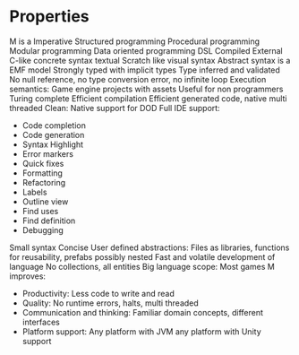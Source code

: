# Properties

M is a Imperative Structured programming Procedural programming Modular
programming Data oriented programming DSL Compiled External C-like concrete
syntax textual Scratch like visual syntax Abstract syntax is a EMF model
Strongly typed with implicit types Type inferred and validated No null
reference, no type conversion error, no infinite loop Execution semantics: Game
engine projects with assets Useful for non programmers Turing complete Efficient
compilation Efficient generated code, native multi threaded Clean: Native
support for DOD Full IDE support:

- Code completion
- Code generation
- Syntax Highlight
- Error markers
- Quick fixes
- Formatting
- Refactoring
- Labels
- Outline view
- Find uses
- Find definition
- Debugging

Small syntax Concise User defined abstractions: Files as libraries, functions
for reusability, prefabs possibly nested Fast and volatile development of
language No collections, all entities Big language scope: Most games M improves:

- Productivity: Less code to write and read
- Quality: No runtime errors, halts, multi threaded
- Communication and thinking: Familiar domain concepts, different interfaces
- Platform support: Any platform with JVM any platform with Unity support
